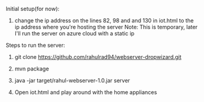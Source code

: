 Initial setup(for now):
1) change the ip address on the lines 82, 98 and and 130 in iot.html to the ip address where you're hosting the server
Note: This is temporary, later I'll run the server on azure cloud with a static ip 

Steps to run the server:

1) git clone https://github.com/rahulrad94/webserver-dropwizard.git

2) mvn package

3) java -jar target/rahul-webserver-1.0.jar server

4) Open iot.html and play around with the home appliances
